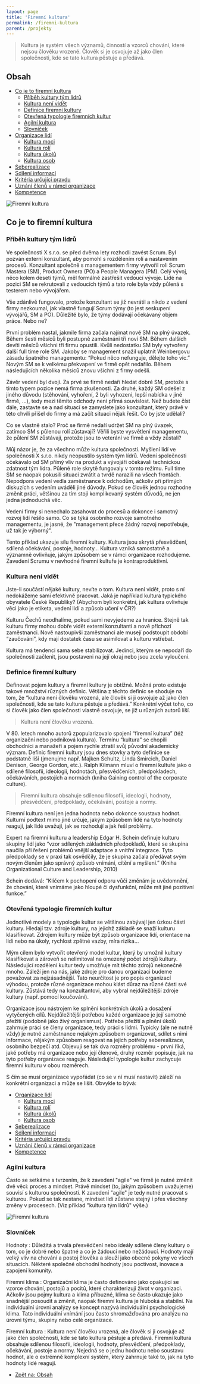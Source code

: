 ```yaml
---
layout: page
title: 'Firemní kultura'
permalink: /firemni-kultura
parent: /projekty
---
```


> Kultura je systém všech významů, činností a vzorců chování, které nejsou člověku vrozené.
> Člověk si je osvojuje až jako člen společnosti, kde se tato kultura pěstuje a předává.

## Obsah

- [Co je to firemní kultura](/firemni-kultura#co-je-to-firemní-kultura)
  - [Příběh kultury tým lídrů](/firemni-kultura#příběh-kultury-tým-lídrů)
  - [Kultura není vidět](/firemni-kultura#kultura-není-vidět)
  - [Definice firemní kultury](/firemni-kultura#definice-firemní-kultury)
  - [Otevřená typologie firemních kultur](/firemni-kultura#otevřená-typologie-firemních-kultur)
  - [Agilní kultura](/firemni-kultura#agilní-kultura)
  - [Slovníček](/firemni-kultura#slovníček)
- [Organizace lidí](/firemni-kultura-organizace-lidi)
  - [Kultura moci](/firemni-kultura-organizace-lidi#kultura-moci)
  - [Kultura rolí](/firemni-kultura-organizace-lidi#kultura-rolí)
  - [Kultura úkolů](/firemni-kultura-organizace-lidi#kultura-úkolů)
  - [Kultura osob](/firemni-kultura-organizace-lidi#kultura-osob)
- [Seberealizace](/firemni-kultura-seberealizace)
- [Sdílení informací](/firemni-kultura-sdileni-informaci)
- [Kritéria určující pravdu](/firemni-kultura-pravda)
- [Uznání členů v rámci organizace](/firemni-kultura-uznani-clenu-organizace)
- [Kompetence](/firemni-kultura-kompetence)

![Firemní kultura](/assets/firemni-kultura-puzzle.jpg)

## Co je to firemní kultura

### Příběh kultury tým lídrů

Ve společnosti X s.r.o. se před dvěma lety rozhodli zavést Scrum. Byl pozván externí konzultant,
aby pomohl s rozdělením rolí a nastavením procesů. Konzultant společně s managementem firmy vytvořil
roli Scrum Mastera (SM), Product Ownera (PO) a People Managera (PM). Celý vývoj, něco kolem deseti týmů,
měl formálně zastřešit vedoucí vývoje. Lidé na pozici SM se rekrutovali z vedoucích týmů a tato role byla
vždy půlená s testerem nebo vývojářem.

Vše zdánlivě fungovalo, protože konzultant se již nevrátil a nikdo z vedení firmy nezkoumal,
jak vlastně fungují Scrum týmy (to jest seskupení vývojářů, SM a PO). Důležité bylo,
že týmy dodávají očekávaný objem práce. Nebo ne?

První problém nastal, jakmile firma začala najímat nové SM na plný úvazek. Během šesti měsíců byli
postupně zaměstnáni tři noví SM. Během dalších devíti měsíců všichni tři firmu opustili.
Kvůli nedostatku SM byly vytvořeny další full time role SM. Jakoby se management snažil uplatnit
Weinbergovu zásadu špatného managementu: “Pokud něco nefunguje, dělejte toho víc.” Novým SM se k velkému
překvapení ve firmě opět nedařilo. Během následujících několika měsíců znovu všichni z firmy odešli.

Závěr vedení byl dvojí. Za prvé se firmě nedaří hledat dobré SM, protože s tímto typem pozice nemá firma zkušenosti.
Za druhé, každý SM odešel z jiného důvodu (stěhování, vyhoření, 2 byli vyhozeni, lepší nabídka v jiné firmě, ...),
tedy mezi těmito odchody není přímá souvislost. Než budete číst dále, zastavte se a nad situací se zamyslete jako
konzultant, který právě v této chvíli přišel do firmy a má začít situaci nějak řešit. Co by jste udělali?

Co se vlastně stalo? Proč se firmě nedaří udržet SM na plný úvazek, zatímco SM s půlenou rolí zůstavají?
Věřili byste vysvětlení managementu, že půlení SM zůstávají, protože jsou to veterání ve firmě a vždy zůstali?

Můj názor je, že za všechno může kultura společnosti. Myšlení lidí ve společnosti X s.r.o. nikdy neopustilo
systém tým lídrů. Vedení společnosti očekávalo od SM přímý vliv na produkt a vývojáři očekávali technickou
zdatnost tým lídra. Půlené role skrytě fungovaly v tomto režimu. Full time SM se naopak pokusili situaci zvrátit
a tvrdě narazili na všech frontách. Nepodpora vedení vedla zaměstnance k odchodům, ačkoliv při přímých diskuzích
s vedením uváděli jiné důvody. Pokud se člověk jednou rozhodne změnit práci, většinou za tím stojí komplikovaný
systém důvodů, ne jen jedna jednoduchá věc.

Vedení firmy si nenechalo zasahovat do procesů a dokonce i samotný rozvoj lidí řešilo samo.
Co se týká osobního rozvoje samotného managementu, je jasné, že "management přece žádný rozvoj nepotřebuje,
už tak je výborný".

Tento příklad ukazuje sílu firemní kultury. Kultura jsou skrytá přesvědčení, sdílená očekávání, postoje,
hodnoty… Kultura vzniká samostatně a významně ovlivňuje, jakým způsobem se v rámci organizace rozhodujeme.
Zavedení Scrumu v nevhodné firemní kultuře je kontraproduktivní.

### Kultura není vidět

Jste-li součástí nějaké kultury, nevíte o tom. Kultura není vidět, proto s ní nedokážeme sami efektivně pracovat.
Jaká je například kultura typického obyvatele České Republiky? (Abychom byli konkrétní, jak kultura ovlivňuje věci
jako je etiketa, vedení lidí a způsob učení v ČR?)

Kulturu Čechů neodhalíme, pokud sami nevyjedeme za hranice. Stejně tak kulturu firmy mohou dobře vidět externí
konzultanti a nově příchozí zaměstnanci. Nově nastoupivši zaměstnanci ale musejí podstoupit období “zaučování”,
kdy mají dostatek času se asimilovat a kulturu vstřebat.

Kultura má tendenci sama sebe stabilizovat.
Jedinci, kterým se nepodaří do společnosti začlenit, jsou postaveni na její okraj nebo jsou zcela vyloučeni.

### Definice firemní kultury

Definovat pojem kultury a firemní kultury je obtížné. Možná proto existuje takové množství různých definic.
Většina z těchto definic se shoduje na tom, že “kultura není člověku vrozená, ale člověk si ji osvojuje až
jako člen společnosti, kde se tato kultura pěstuje a předává.” Konkrétní výčet toho, co si člověk jako člen
společnosti vlastně osvojuje, se již u různých autorů liší.

> Kultura není člověku vrozená.

V 80. letech mnoho autorů zpopularizovalo spojení “firemní kultura” (též organizační nebo podniková kultura).
Termínu “kultura” se chopili obchodníci a manažeři a pojem rychle ztratil svůj původní akademický význam.
Definic firemní kultury jsou dnes stovky a tyto definice se podstatně liší (jmenujme např. Majken Schultz,
Linda Smircich, Daniel Denison, George Gordon, etc.). Ralph Kilmann mluví o firemní kultuře jako o sdílené filosofii,
ideologii, hodnotách, přesvědčeních, předpokladech, očekáváních, postojích a normách
(kniha Gaining control of the corporate culture).

> Firemní kultura obsahuje sdílenou filosofii, ideologii, hodnoty, přesvědčení, předpoklady, očekávání, postoje a normy.

Firemní kultura není jen jedna hodnota nebo dokonce soustava hodnot. Kulturní podtext mimo jiné určuje,
jakým způsobem lidé na tyto hodnoty reagují, jak lidé uvažují, jak se rozhodují a jak řeší problémy.

Expert na firemní kulturu a leadership Edgar H. Schein definuje kulturu skupiny lidí jako
“vzor sdílených základních předpokladů, které se skupina naučila při řešení problémů vnější adaptace a vnitřní integrace.
Tyto předpoklady se v praxi tak osvědčily, že je skupina začala předávat svým novým členům jako správný způsob vnímání,
cítění a myšlení.” (Kniha Organizational Culture and Leadership, 2010)

Schein dodává: “Klíčem k pochopení odporu vůči změnám je uvědomnění, že chování, které vnímáme jako hloupé či dysfunkční,
může mít jiné pozitivní funkce.”

### Otevřená typologie firemních kultur

Jednotlivé modely a typologie kultur se většinou zabývají jen úzkou částí kultury. Hledají tzv. zdroje kultury,
na jejichž základě se snaží kulturu klasifikovat. Zdrojem kultury může být způsob organizace lidí,
orientace na lidi nebo na úkoly, rychlost zpětné vazby, míra rizika…

Mým cílem bylo vytvořit otevřený model kultur, který by umožnil kultury klasifikovat a zároveň se nelimitoval na
omezený počet zdrojů kultury. Následující rozdělení kultur tedy umožňuje mít těchto zdrojů nekonečně mnoho.
Záleží jen na nás, jaké zdroje pro danou organizaci budeme považovat za nejzásadnější. Tato neurčitost je
pro popis organizací výhodou, protože různé organizace mohou klást důraz na různé části své kultury.
Zůstává tedy na konzultantovi, aby vybral nejdůležitější zdroje kultury (např. pomocí koučování).

Organizace jsou nástrojem ke splnění konkrétních úkolů a dosažení vytyčených cílů.
Nejdůležitější potřebou každé organizace je její samotné přežití (podobně jako živý organismus).
Potřeba přežití a plnění úkolů zahrnuje práci se členy organizace, tedy práci s lidmi.
Typicky (ale ne nutně vždy) je nutné zaměstnance nejakým způsobem organizovat, sdílet s nimi informace,
nějakým způsobem reagovat na jejich potřeby seberealizace, osobního bezpečí atd.
Objevují se tak dva rozměry problému - první říká, jaké potřeby má organizace nebo její členové,
druhý rozměr popisuje, jak na tyto potřeby organizace reaguje. Následující typologie kultur
zachycuje firemní kulturu v obou rozměrech.

S čím se musí organizace vypořádat (co se v ní musí nastavit)
záleží na konkrétní organizaci a může se lišit. Obvykle to bývá:

- [Organizace lidí](/firemni-kultura-organizace-lidi)
  - [Kultura moci](/firemni-kultura-organizace-lidi#kultura-moci)
  - [Kultura rolí](/firemni-kultura-organizace-lidi#kultura-rolí)
  - [Kultura úkolů](/firemni-kultura-organizace-lidi#kultura-úkolů)
  - [Kultura osob](/firemni-kultura-organizace-lidi#kultura-osob)
- [Seberealizace](/firemni-kultura-seberealizace)
- [Sdílení informací](/firemni-kultura-sdileni-informaci)
- [Kritéria určující pravdu](/firemni-kultura-pravda)
- [Uznání členů v rámci organizace](/firemni-kultura-uznani-clenu-organizace)
- [Kompetence](/firemni-kultura-kompetence)

### Agilní kultura

Často se setkáme s tvrzením, že k zavedení "agile" ve firmě je nutné změnit dvě věci: proces a mindset.
Právě mindset (to, jakým způsobem uvažujeme) souvisí s kulturou společnosti. K zavedení "agile" je tedy
nutné pracovat s kulturou. Pokud se tak nestane, mindset lidí zůstane stejný i přes všechny změny v procesech.
(Viz příklad "kultura tým lídrů" výše.)

![Firemní kultura](/assets/firemni-kultury.png)

### Slovníček

Hodnoty
: Důležitá a trvalá přesvědčení nebo ideály sdílené členy kultury o tom, co je dobré nebo špatné
  a co je žádoucí nebo nežádoucí. Hodnoty mají velký vliv na chování a postoj člověka a slouží
  jako obecné pokyny ve všech situacích. Některé společné obchodní hodnoty jsou poctivost,
  inovace a zapojení komunity.

Firemní klima
: Organizační klima je často definováno jako opakující se vzorce chování, postojů
  a pocitů, které charakterizují život v organizaci. Ačkoliv jsou pojmy kultura a klima příbuzné,
  klima se často ukazuje jako snadnější posoudit a změnit, naopak firemní kultura je hluboká a stabilní.
  Na individuální úrovni analýzy se koncept nazývá individuální
  psychologické klima. Tato individuální vnímání jsou často shromažďována pro analýzu na úrovni týmu,
  skupiny nebo celé organizace.

Firemní kultura
: Kultura není člověku vrozená, ale člověk si ji osvojuje až jako člen společnosti,
  kde se tato kultura pěstuje a předává.
  Firemní kultura obsahuje sdílenou filosofii, ideologii, hodnoty, přesvědčení, předpoklady,
  očekávání, postoje a normy.
  Nejedná se o jednu hodnotu nebo soustavu hodnot, ale o extrémně komplexní systém, který zahrnuje také to,
  jak na tyto hodnoty lidé reagují.

- [Zpět na: Obsah](/firemni-kultura#obsah)
